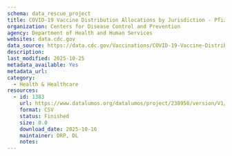 ```yaml
---
schema: data_rescue_project 
title: COVID-19 Vaccine Distribution Allocations by Jurisdiction - Pfizer
organization: Centers for Disease Control and Prevention
agency: Department of Health and Human Services
websites: data.cdc.gov
data_source: https://data.cdc.gov/Vaccinations/COVID-19-Vaccine-Distribution-Allocations-by-Juris/saz5-9hgg/about_data
description: 
last_modified: 2025-10-25
metadata_available: Yes
metadata_url: 
category:
  - Health & Healthcare 
resources:
  - id: 1383
    url: https://www.datalumos.org/datalumos/project/238950/version/V1/view
    format: CSV
    status: Finished
    size: 0.0
    download_date: 2025-10-16
    maintainer: DRP, DL
    notes: 
---
```

